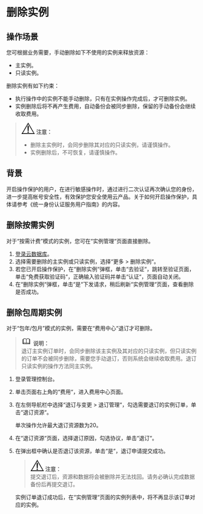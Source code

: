 # 删除实例<a name="zh-cn_topic_0029128192"></a>

## 操作场景<a name="section50920834194327"></a>

您可根据业务需要，手动删除如下不使用的实例来释放资源：

-   主实例。
-   只读实例。

删除实例有如下约束：

-   执行操作中的实例不能手动删除，只有在实例操作完成后，才可删除实例。
-   实例删除后将不再产生费用，自动备份会被同步删除，保留的手动备份会继续收取费用。

>![](public_sys-resources/icon-notice.gif) **注意：**   
>-   删除主实例时，会同步删除其对应的只读实例，请谨慎操作。  
>-   实例删除后，不可恢复，请谨慎操作。  

## 背景<a name="section16721447201219"></a>

开启操作保护的用户，在进行敏感操作时，通过进行二次认证再次确认您的身份，进一步提高帐号安全性，有效保护您安全使用云产品。关于如何开启操作保护，具体请参考《统一身份认证服务用户指南》的内容。

## 删除按需实例<a name="section5686214619456"></a>

对于“按需计费”模式的实例，您可在“实例管理“页面直接删除。

1.  [登录云数据库](https://support.huaweicloud.com/qs-rds/rds_login.html)。
2.  选择需要删除的主实例或只读实例，选择“更多  \>  删除实例“。
3.  若您已开启操作保护，在“删除实例“弹框，单击“去验证“，跳转至验证页面，单击“免费获取验证码“，正确输入验证码并单击“认证“，页面自动关闭。
4.  在“删除实例“弹框，单击“是“下发请求，稍后刷新“实例管理“页面，查看删除是否成功。

## 删除包周期实例<a name="section5508932342"></a>

对于“包年/包月”模式的实例，需要在“费用中心“退订才可删除。

>![](public_sys-resources/icon-note.gif) **说明：**   
>退订主实例订单时，会同步删除该主实例及其对应的只读实例，但只读实例的订单不会被同步删除，需要您手动退订，否则系统会继续收取费用。退订只读实例的操作方法同主实例。  

1.  登录管理控制台。
2.  单击页面右上角的“费用“，进入费用中心页面。
3.  在左侧导航栏中选择“退订与变更  \>  退订管理“，勾选需要退订的实例订单，单击“退订资源“。

    单次操作允许最大退订资源数为20。

4.  在“退订资源“页面，选择退订原因，勾选协议，单击“退订“。
5.  在弹出框中确认是否退订该资源，单击“是“，退订申请提交成功。

    >![](public_sys-resources/icon-notice.gif) **注意：**   
    >提交退订后，资源和数据将会被删除并无法找回。请务必确认完成数据备份后再提交退订。  

    实例订单退订成功后，在“实例管理“页面的实例列表中，将不再显示该订单对应的实例。


